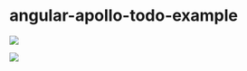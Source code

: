 # angular-apollo-todo-example
![](http://i.imgur.com/acxRg0p.png)


![](http://i.imgur.com/5RHR6Ku.png)
